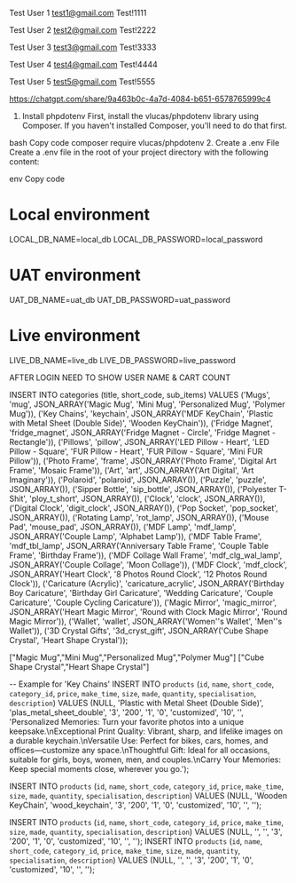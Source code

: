 Test User 1
test1@gmail.com
Test!1111

Test User 2
test2@gmail.com
Test!2222

Test User 3
test3@gmail.com
Test!3333

Test User 4
test4@gmail.com
Test!4444


Test User 5
test5@gmail.com
Test!5555



https://chatgpt.com/share/9a463b0c-4a7d-4084-b651-6578765999c4


1. Install phpdotenv
First, install the vlucas/phpdotenv library using Composer. If you haven't installed Composer, you'll need to do that first.

bash
Copy code
composer require vlucas/phpdotenv
2. Create a .env File
Create a .env file in the root of your project directory with the following content:

env
Copy code
# Local environment
LOCAL_DB_NAME=local_db
LOCAL_DB_PASSWORD=local_password

# UAT environment
UAT_DB_NAME=uat_db
UAT_DB_PASSWORD=uat_password

# Live environment
LIVE_DB_NAME=live_db
LIVE_DB_PASSWORD=live_password





AFTER LOGIN
    NEED TO SHOW USER NAME & CART COUNT



INSERT INTO categories (title, short_code, sub_items)
VALUES 
('Mugs', 'mug', JSON_ARRAY('Magic Mug', 'Mini Mug', 'Personalized Mug', 'Polymer Mug')),
('Key Chains', 'keychain', JSON_ARRAY('MDF KeyChain', 'Plastic with Metal Sheet (Double Side)', 'Wooden KeyChain')),
('Fridge Magnet', 'fridge_magnet', JSON_ARRAY('Fridge Magnet - Circle', 'Fridge Magnet - Rectangle')),
('Pillows', 'pillow', JSON_ARRAY('LED Pillow - Heart', 'LED Pillow - Square', 'FUR Pillow - Heart', 'FUR Pillow - Square', 'Mini FUR Pillow')),
('Photo Frame', 'frame', JSON_ARRAY('Photo Frame', 'Digital Art Frame', 'Mosaic Frame')),
('Art', 'art', JSON_ARRAY('Art Digital', 'Art Imaginary')),
('Polaroid', 'polaroid', JSON_ARRAY()),
('Puzzle', 'puzzle', JSON_ARRAY()),
('Sipper Bottle', 'sip_bottle', JSON_ARRAY()),
('Polyester T-Shit', 'ploy_t_short', JSON_ARRAY()),
('Clock', 'clock', JSON_ARRAY()),
('Digital Clock', 'digit_clock', JSON_ARRAY()),
('Pop Socket', 'pop_socket', JSON_ARRAY()),
('Rotating Lamp', 'rot_lamp', JSON_ARRAY()),
('Mouse Pad', 'mouse_pad', JSON_ARRAY()),
('MDF Lamp', 'mdf_lamp', JSON_ARRAY('Couple Lamp', 'Alphabet Lamp')),
('MDF Table Frame', 'mdf_tbl_lamp', JSON_ARRAY('Anniversary Table Frame', 'Couple Table Frame', 'Birthday Frame')),
('MDF Collage Wall Frame', 'mdf_clg_wal_lamp', JSON_ARRAY('Couple Collage', 'Moon Collage')),
('MDF Clock', 'mdf_clock', JSON_ARRAY('Heart Clock', '8 Photos Round Clock', '12 Photos Round Clock')),
('Caricature (Acrylic)', 'caricature_acrylic', JSON_ARRAY('Birthday Boy Caricature', 'Birthday Girl Caricature', 'Wedding Caricature', 'Couple Caricature', 'Couple Cycling Caricature')),
('Magic Mirror', 'magic_mirror', JSON_ARRAY('Heart Magic Mirror', 'Round with Clock Magic Mirror', 'Round Magic Mirror')),
('Wallet', 'wallet', JSON_ARRAY('Women''s Wallet', 'Men''s Wallet')),
('3D Crystal Gifts', '3d_cryst_gift', JSON_ARRAY('Cube Shape Crystal', 'Heart Shape Crystal'));


["Magic Mug","Mini Mug","Personalized Mug","Polymer Mug"]
["Cube Shape Crystal","Heart Shape Crystal"]



-- Example for 'Key Chains'
INSERT INTO `products` (`id`, `name`, `short_code`, `category_id`, `price`, `make_time`, `size`, `made`, `quantity`, `specialisation`, `description`) VALUES (NULL, 'Plastic with Metal Sheet (Double Side)', 'plas_metal_sheet_double', '3', '200', '1', '0', 'customized', '10', '', 'Personalized Memories: Turn your favorite photos into a unique keepsake.\nExceptional Print Quality: Vibrant, sharp, and lifelike images on a durable keychain.\nVersatile Use: Perfect for bikes, cars, homes, and offices—customize any space.\nThoughtful Gift: Ideal for all occasions, suitable for girls, boys, women, men, and couples.\nCarry Your Memories: Keep special moments close, wherever you go.');

INSERT INTO `products` (`id`, `name`, `short_code`, `category_id`, `price`, `make_time`, `size`, `made`, `quantity`, `specialisation`, `description`) VALUES (NULL, 'Wooden KeyChain', 'wood_keychain', '3', '200', '1', '0', 'customized', '10', '', '');

INSERT INTO `products` (`id`, `name`, `short_code`, `category_id`, `price`, `make_time`, `size`, `made`, `quantity`, `specialisation`, `description`) VALUES (NULL, '', '', '3', '200', '1', '0', 'customized', '10', '', '');
INSERT INTO `products` (`id`, `name`, `short_code`, `category_id`, `price`, `make_time`, `size`, `made`, `quantity`, `specialisation`, `description`) VALUES (NULL, '', '', '3', '200', '1', '0', 'customized', '10', '', '');